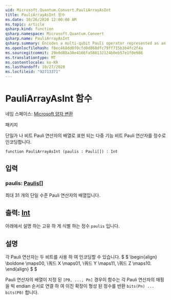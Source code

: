 ```yaml
---
uid: Microsoft.Quantum.Convert.PauliArrayAsInt
title: PauliArrayAsInt 함수
ms.date: 10/26/2020 12:00:00 AM
ms.topic: article
qsharp.kind: function
qsharp.namespace: Microsoft.Quantum.Convert
qsharp.name: PauliArrayAsInt
qsharp.summary: Encodes a multi-qubit Pauli operator represented as an array of single-qubit Pauli operators into an integer.
ms.openlocfilehash: f8ec468dd0f0cfd0d868dfc79ff715b3b4fc2f4a
ms.sourcegitcommit: 29e0d88a30e4166fa580132124b0eb57e1f0e986
ms.translationtype: MT
ms.contentlocale: ko-KR
ms.lasthandoff: 10/27/2020
ms.locfileid: "92713371"
---
```

# <a name="pauliarrayasint-function"></a>PauliArrayAsInt 함수

네임 스페이스: [Microsoft 양자 변환](xref:Microsoft.Quantum.Convert)

패키지 [](https://nuget.org/packages/)


단일가 나 비트 Pauli 연산자의 배열로 표현 되는 다중 기능 비트 Pauli 연산자를 정수로 인코딩합니다.

```qsharp
function PauliArrayAsInt (paulis : Pauli[]) : Int
```


## <a name="input"></a>입력

### <a name="paulis--pauli"></a>paulis: [Paulis](xref:microsoft.quantum.lang-ref.pauli)[]

최대 31 개의 단일 수준 Pauli 연산자의 배열입니다.



## <a name="output--int"></a>출력: [Int](xref:microsoft.quantum.lang-ref.int)

아래에서 설명 하는 고유 하 게 식별 하는 정수 `paulis` 입니다.

## <a name="remarks"></a>설명

각 Pauli 연산자는 두 비트를 사용 하 여 인코딩할 수 있습니다. $ $ \begin{align} \boldone \maps00, \쿼드 X \maps01, \쿼드 Y \maps11, \쿼드 Z \maps10.
\end{align} $ $

Pauli 연산자의 배열이 지정 된 `[P0, ..., Pn]` 경우이 함수는 각 Pauli 연산자의 매핑을 빅 endian 순서로 연결 하 여 이진 확장이 형성 된 정수를 반환 `bits(Pn) ... bits(P0)` 합니다.